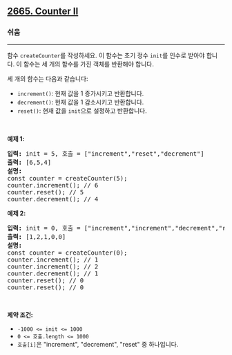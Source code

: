<h2><a href="https://leetcode.com/problems/counter-ii">2665. Counter II</a></h2><h3>쉬움</h3><hr><p>함수 <code>createCounter</code>를 작성하세요. 이 함수는 초기 정수 <code>init</code>를 인수로 받아야 합니다. 이 함수는 세 개의 함수를 가진 객체를 반환해야 합니다.</p>

<p>세 개의 함수는 다음과 같습니다:</p>

<ul>
	<li><code>increment()</code>: 현재 값을 1 증가시키고 반환합니다.</li>
	<li><code>decrement()</code>: 현재 값을 1 감소시키고 반환합니다.</li>
	<li><code>reset()</code>: 현재 값을 <code>init</code>으로 설정하고 반환합니다.</li>
</ul>

<p>&nbsp;</p>
<p><strong class="example">예제 1:</strong></p>

<pre>
<strong>입력:</strong> init = 5, 호출 = ["increment","reset","decrement"]
<strong>출력:</strong> [6,5,4]
<strong>설명:</strong>
const counter = createCounter(5);
counter.increment(); // 6
counter.reset(); // 5
counter.decrement(); // 4
</pre>

<p><strong class="example">예제 2:</strong></p>

<pre>
<strong>입력:</strong> init = 0, 호출 = ["increment","increment","decrement","reset","reset"]
<strong>출력:</strong> [1,2,1,0,0]
<strong>설명:</strong>
const counter = createCounter(0);
counter.increment(); // 1
counter.increment(); // 2
counter.decrement(); // 1
counter.reset(); // 0
counter.reset(); // 0
</pre>

<p>&nbsp;</p>
<p><strong>제약 조건:</strong></p>

<ul>
	<li><code>-1000 &lt;= init &lt;= 1000</code></li>
	<li><code>0 &lt;= 호출.length &lt;= 1000</code></li>
	<li><code>호출[i]</code>은 "increment", "decrement", "reset" 중 하나입니다.</li>
</ul>